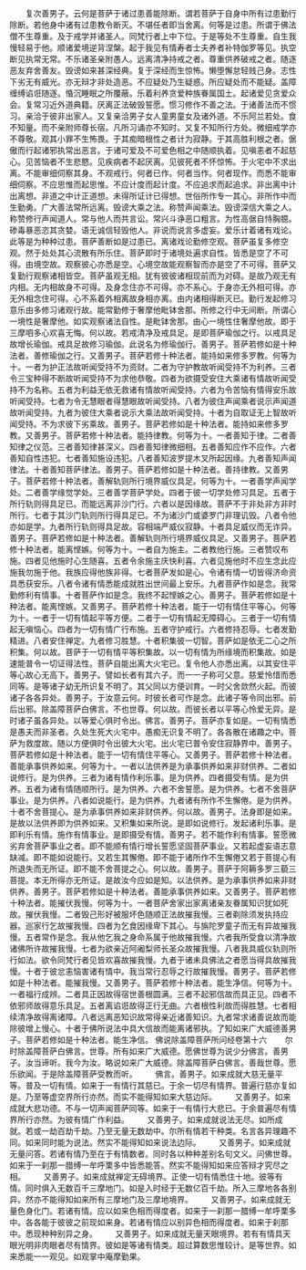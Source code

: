 <!-- { "loadSidebar": true } -->
　　复次善男子。云何是菩萨于诸过患善能除断。谓若菩萨于自身中所有过患勤行除断。若他身中诸有过患教令断灭。不堪任者即当舍离。何等是过患。所谓于佛法僧不生尊重。及于戒学并诸圣人。同梵行者上中下位。于是等处不生尊重。自生我慢轻易于他。顺诸爱境逆背涅槃。起于我见有情寿者士夫养者补特伽罗等见。执空断见执常无常。不乐诸圣亲附愚人。远离清净持戒之者。尊重供养破戒之者。随逐恶友弃舍善友。毁谤如来甚深经典。复于深经而生惊怖。懒堕懈怠轻贱己身。志性下劣无有威光。亦无辩才非处造恶。不应疑处乃生疑惑。所应疑处而不能疑。盖障缠缚谄诳随逐。惛沉睡眠之所覆蔽。乐着利养贪爱种族眷属国土。起诸爱见贪爱众会。复常习近外道典籍。厌离正法破毁誓愿。惯习修作不善之法。于诸善法而不惯习。亲洽于彼非出家人。又复亲洽男子女人童男童女及诸外道。不乐阿兰若处。食不知量。而不亲附师尊长宿。凡所习诵亦不知时。又复不知所行方处。微细戒学亦不尊敬。观其小罪不生怖畏。于其痴暗根性之者计为寂静。于其高胜利根之者。倨傲而行起诸邪执常出恶言。于诸可爱及不可爱色相之中随顺执着。见嗔恚者不起慈心。见苦恼者不生悲愍。见疾病者不起厌离。见彼死者不怀惊怖。于火宅中不求出离。不能审细伺察其身。不观戒行。何者已作。何者当作。何者现作。而悉不能审细伺察。不应思惟而起思惟。不应计度而起计度。不应追求而起追求。非出离中计出离想。非道之中计正道想。未得所证计已得想。世俗所作专一其心。非所作中而生勤勇。广大善法常所远离。毁谤大乘之法。称赞声闻乘法。毁谤深信大乘之人。称赞修行声闻道人。常与他人而共言讼。常兴斗诤恶口粗言。为性高倨自恃胸臆。碜毒暴恶恣其贪婪。语无诚信轻毁他人。非说而说言多虚妄。爱乐计着诸有戏论。此等是为种种过患。菩萨善断如是过患已。离诸戏论勤修空观。菩萨虽复多修空观。然于处处其心流散有所乐住。菩萨即时于诸境处遍求自性。皆悉是空了不可得。由境空故。观察彼心亦悉是空。心境空故能观察智而亦是空了不可得。菩萨又复勤行观察诸相皆空。菩萨虽观无相。犹有彼彼诸相现前而为对碍。是故乃观无有内相。无内相故身不可得。及身念住亦不可得。亦不系心。于身亦无外相可得。亦无外相念住可得。心不系着外相离故身相亦离。由内诸相得断灭已。勤行发起修习意乐由多修习诸观行故。能常勤修于奢摩他毗钵舍那。所修之行中无间断。所谓心一境性是奢摩他。如实观察诸法自性。是毗钵舍那。由心一境性住奢摩他故。即于三摩呬多心欢喜无悔。何以故。若戒清净及戒具足。是即菩萨瑜伽之行。以戒具足故增长瑜伽。戒具足故修习瑜伽。此说名为修瑜伽行。善男子。菩萨若修如是十种法者。善修瑜伽之行。又善男子。菩萨若修十种法者。能持如来修多罗教。何等为十。一者为护正法故听闻受持不为资财。二者为守护教故听闻受持不为利养。三者令三宝种得不断故听闻受持不为求他恭敬。四者为欲摄受安住大乘诸有情故听闻受持不为名称。五者为利益无依无救诸有情故听闻受持。六者为令苦恼有情得安乐故听闻受持。七者为令无慧眼者得慧眼故听闻受持。八者为彼住声闻乘者说示声闻道故听闻受持。九者为彼住大乘者说示大乘法故听闻受持。十者为自取证无上智故听闻受持。不为求彼下劣乘故。善男子。菩萨若修如是十种法者。能持如来修多罗教。又善男子。菩萨若修十种法者。能持律教。何等为十。一者善知于律。二者善知律之仪范。三者善知律甚深义。四者善知律微细相。五者善知应作不应作。六者善知自性违犯。七者善知施设违犯。八者善知波罗提木叉所起因缘。九者善知声闻律法。十者善知菩萨律法。善男子。菩萨若修如是十种法者。善持律教。又善男子。菩萨若修十种法者。善解轨则所行境界威仪具足。何等为十。一者善学声闻学处。二者善学缘觉学处。三者善学菩萨学处。四者于彼一切学处修习具足。五者于所行轨则得具足已。而能远离非沙门行。六者以是因缘故。菩萨不于非处非方非时所行。七者于其沙门轨则所行得具足已。不为诸沙门或婆罗门非理讥毁。八者令他亦如是学。九者所行轨则得具足故。容相端严威仪寂静。十者具足威仪而无诈异。善男子。菩萨若修如是十种法者。善解轨则所行境界威仪具足。又善男子。菩萨若修十种法者。能离悭嫉。何等为十。一者自为施主。二者教他行施。三者赞叹布施。四者见他施时心生随喜。五者令余施主庆快利喜。六者见施他时不应生念此应施我勿施于他。我族应得他族非得。七者菩萨发如是心。令诸有情一切皆得济命资具悉获安乐。八者令诸有情悉能成就胜出世间最上安乐。九者菩萨作如是念。我常勤修利有情事。十者菩萨作如是念。我终不起悭嫉之心。善男子。菩萨若修如是十种法者。能离悭嫉。又善男子。菩萨若修十种法者。能于一切有情住平等心。何等为十。一者于一切有情起平等方便。二者于一切有情起无障碍心。三者于一切有情起无嗔恼心。四者为一切有情广行布施。五者守护戒行。六者修持忍辱。七者发勤精进。八者安住禅定。九者修习胜慧。十者积集彼一切智。菩萨如是依无二心之所积集。何以故。菩萨于一切有情平等积集故。以一切有情为所缘境而积集故。如是速能普令一切证得法性。菩萨自能出离大火宅已。复令他人亦悉出离。以其安住平等心故心无高下。善男子。譬如长者有其六子。而一一子称可父意。慈爱怜惜而悉同等。是等诸子幼无所识复不明了。其父同以方便训育。一时父舍欻然火起。而彼诸子各各异处。善男子。于汝意云何。时彼长者可作是念。此诸子等令同出邪。前后出邪。除盖障菩萨白佛言。不也世尊。何以故。而彼长者以平等心怜爱无异。是时诸子虽各异处。以等爱心俱时令出。佛言。善男子。菩萨亦复如是。一切有情悉是愚夫而非圣者。久处生死大火宅中。愚痴无识复不明了。各各散在诸趣之中。菩萨为救度故。随以方便俱时令出彼大火宅。出火宅已普令安住寂静界中。善男子。菩萨若修如是十种法者。能于一切有情住平等心。又善男子。菩萨若修十种法者。善能承事供养如来。何等为十。一者以法供养是为承事供养如来非财供养。二者如说修行。是为供养。三者为诸有情作利乐事。是为供养。四者摄受有情。是为供养。五者为诸有情随顺所行。是为供养。六者不舍誓愿。是为供养。七者不舍菩萨事业。是为供养。八者如说能行。是为供养。九者诸有所作不生懈倦。是为供养。十者不舍菩提心。是为承事供养如来非财供养。何以故。善男子。法身即是如来。是故以法供养即为供养如来。又积集如来所说。是即如说修行。发起诸利乐事。是即利乐有情。施作有情事业。是即摄受有情。善男子。若不能作利有情事。誓愿微劣弃舍菩萨事业之者。即不能顺有情行增长誓愿坚固菩萨事业。又若起虚妄语志意缺减。即不能如说能行。又若生其懈倦。即不能于诸所作不生懈倦又若于菩提心有所退失而无所证。即不能不舍菩提之心。何以故。善男子。菩萨于阿耨多罗三藐三菩提。本无所得亦无所证。是故汝今应如是知。以法供养。是为承事供养如来非财供养。善男子。菩萨若修如是十种法者。善能承事供养如来。又善男子。菩萨若修十种法者。能摧伏我慢。何等为十。一者菩萨舍家出家离诸亲友眷属知识犹如死故。摧伏我慢。二者毁己形好被服坏色随顺正法故摧我慢。三者剃除须发执持应器。巡家行乞故摧我慢。四者为乞食因缘卑下其心。与旃陀罗童子而无有异故摧我慢。五者常作是念。我从他乞我之身命系属于他故摧我慢。六者我所受食以清净故诸佛所许故摧我慢。七者为欲亲近阿阇梨师长圣众故摧我慢。八者我具威仪轨则所行如法。欲令同梵行者见皆欢喜故摧我慢。九者于诸未具佛法之者愿当得具故摧我慢。十者于彼忿恚恼害诸有情中。我当常行忍辱之行故摧我慢。善男子。菩萨若修如是十种法者。能摧我慢。又善男子。菩萨若修十种法者。能生净信。何等为十。一者福行成辨。二者具正因故得宿世善根圆满。三者不起邪信故而具正见。四者不依邪师故得意乐具足。五者离谄诳故得正行无曲。六者根性利故而得胜慧。七者相续清净故得离诸障。八者远离恶知识故常得亲近诸善知识。九者常求诸善说故而能除彼增上慢心。十者于佛所说法中具大信故而能离诸邪执。了知如来广大威德善男子。菩萨若修如是十种法者。能生净信。
佛说除盖障菩萨所问经卷第十六
　　尔时除盖障菩萨白佛言。世尊。所有如来广大威德。愿佛世尊为说少分佛言。善男子。汝当谛听。我今为汝。略说如来广大威德。除盖障菩萨白佛言。善哉世尊。愿乐欲闻。于是除盖障菩萨受教而听。
　　佛言。善男子。如来成就大慈无量平等。普及一切有情。如来于一有情行其慈已。于余一切尽有情界。普遍行慈亦复如是。乃至等虚空界所行亦然。而实不能得知如来大慈边际。
　　又善男子。如来成就大悲功德。不与一切声闻菩萨同等。如来于一有情行大悲已。于余普遍尽有情界所行亦然。为彼有情广作利益。
　　又善男子。如来成就说法无尽。如所成就。若或一劫百劫千劫。乃至无量无数劫中。尔所有情若干种类。名言各异理趣不同。如来同时能为说法。然实不能得知如来说法边际。
　　又善男子。如来成就无量问答。若诸有情乃至在于有情数者。同时各以种种差别名句文义。问佛世尊。如来于一刹那一腊缚一牟呼栗多中皆悉能答。然实不能得知如来应答辩才究尽之相。
　　又善男子。如来成就禅定无碍境界。正使一切有情悉住十地。彼等有情。同时俱入无数百千三摩地门。如是入时经于无数亿百千劫。所入三摩地各各别异。然亦不能得知如来所有三摩地门及三摩地境界。
　　又善男子。如来成就无量色身化门。若诸有情。应以如来色相而得度者。如来于一刹那一腊缚一牟呼栗多中。各各能于彼彼之前现如来身。若诸有情应以别异色相而得度者。如来于刹那中。悉现种种别异之身。
　　又善男子。如来成就无量天眼境界。若有有情具天眼光明非肉眼者尽有情界。彼如是等诸有情类。超过算数思惟较计。是等世界。如来悉能一一观见。如观掌中庵摩勤果。
